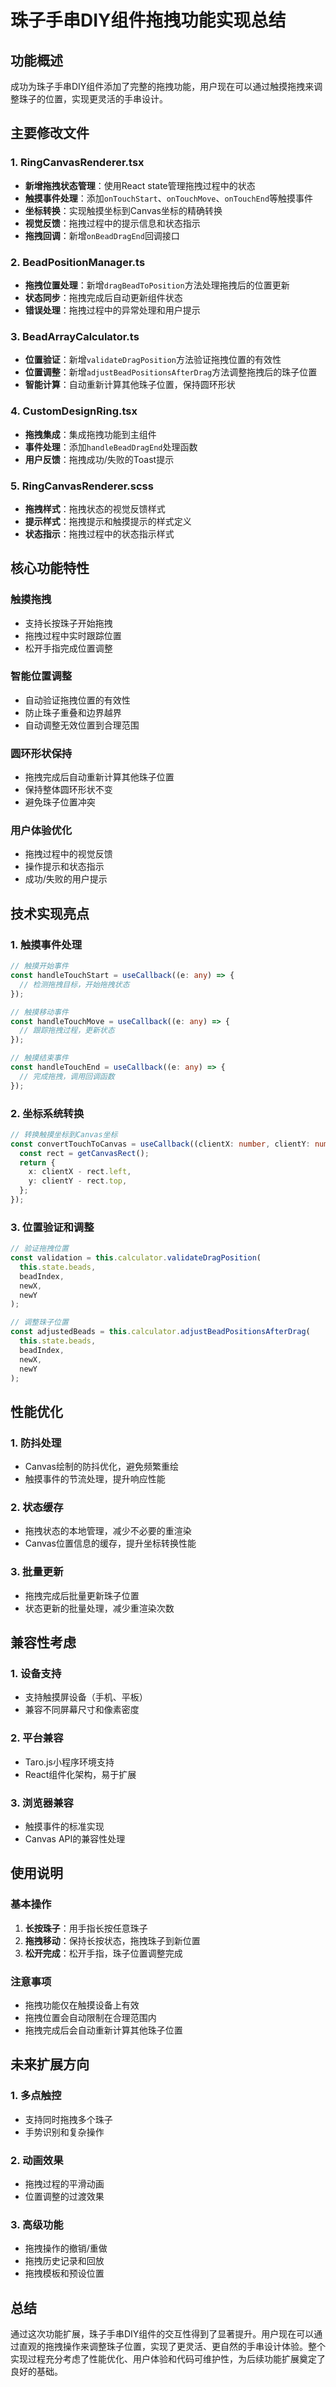 # 珠子手串DIY组件拖拽功能实现总结

## 功能概述

成功为珠子手串DIY组件添加了完整的拖拽功能，用户现在可以通过触摸拖拽来调整珠子的位置，实现更灵活的手串设计。

## 主要修改文件

### 1. RingCanvasRenderer.tsx
- **新增拖拽状态管理**：使用React state管理拖拽过程中的状态
- **触摸事件处理**：添加`onTouchStart`、`onTouchMove`、`onTouchEnd`等触摸事件
- **坐标转换**：实现触摸坐标到Canvas坐标的精确转换
- **视觉反馈**：拖拽过程中的提示信息和状态指示
- **拖拽回调**：新增`onBeadDragEnd`回调接口

### 2. BeadPositionManager.ts
- **拖拽位置处理**：新增`dragBeadToPosition`方法处理拖拽后的位置更新
- **状态同步**：拖拽完成后自动更新组件状态
- **错误处理**：拖拽过程中的异常处理和用户提示

### 3. BeadArrayCalculator.ts
- **位置验证**：新增`validateDragPosition`方法验证拖拽位置的有效性
- **位置调整**：新增`adjustBeadPositionsAfterDrag`方法调整拖拽后的珠子位置
- **智能计算**：自动重新计算其他珠子位置，保持圆环形状

### 4. CustomDesignRing.tsx
- **拖拽集成**：集成拖拽功能到主组件
- **事件处理**：添加`handleBeadDragEnd`处理函数
- **用户反馈**：拖拽成功/失败的Toast提示

### 5. RingCanvasRenderer.scss
- **拖拽样式**：拖拽状态的视觉反馈样式
- **提示样式**：拖拽提示和触摸提示的样式定义
- **状态指示**：拖拽过程中的状态指示样式

## 核心功能特性

### 触摸拖拽
- 支持长按珠子开始拖拽
- 拖拽过程中实时跟踪位置
- 松开手指完成位置调整

### 智能位置调整
- 自动验证拖拽位置的有效性
- 防止珠子重叠和边界越界
- 自动调整无效位置到合理范围

### 圆环形状保持
- 拖拽完成后自动重新计算其他珠子位置
- 保持整体圆环形状不变
- 避免珠子位置冲突

### 用户体验优化
- 拖拽过程中的视觉反馈
- 操作提示和状态指示
- 成功/失败的用户提示

## 技术实现亮点

### 1. 触摸事件处理
```typescript
// 触摸开始事件
const handleTouchStart = useCallback((e: any) => {
  // 检测拖拽目标，开始拖拽状态
});

// 触摸移动事件
const handleTouchMove = useCallback((e: any) => {
  // 跟踪拖拽过程，更新状态
});

// 触摸结束事件
const handleTouchEnd = useCallback((e: any) => {
  // 完成拖拽，调用回调函数
});
```

### 2. 坐标系统转换
```typescript
// 转换触摸坐标到Canvas坐标
const convertTouchToCanvas = useCallback((clientX: number, clientY: number) => {
  const rect = getCanvasRect();
  return {
    x: clientX - rect.left,
    y: clientY - rect.top,
  };
});
```

### 3. 位置验证和调整
```typescript
// 验证拖拽位置
const validation = this.calculator.validateDragPosition(
  this.state.beads, 
  beadIndex, 
  newX, 
  newY
);

// 调整珠子位置
const adjustedBeads = this.calculator.adjustBeadPositionsAfterDrag(
  this.state.beads,
  beadIndex,
  newX,
  newY
);
```

## 性能优化

### 1. 防抖处理
- Canvas绘制的防抖优化，避免频繁重绘
- 触摸事件的节流处理，提升响应性能

### 2. 状态缓存
- 拖拽状态的本地管理，减少不必要的重渲染
- Canvas位置信息的缓存，提升坐标转换性能

### 3. 批量更新
- 拖拽完成后批量更新珠子位置
- 状态更新的批量处理，减少重渲染次数

## 兼容性考虑

### 1. 设备支持
- 支持触摸屏设备（手机、平板）
- 兼容不同屏幕尺寸和像素密度

### 2. 平台兼容
- Taro.js小程序环境支持
- React组件化架构，易于扩展

### 3. 浏览器兼容
- 触摸事件的标准实现
- Canvas API的兼容性处理

## 使用说明

### 基本操作
1. **长按珠子**：用手指长按任意珠子
2. **拖拽移动**：保持长按状态，拖拽珠子到新位置
3. **松开完成**：松开手指，珠子位置调整完成

### 注意事项
- 拖拽功能仅在触摸设备上有效
- 拖拽位置会自动限制在合理范围内
- 拖拽完成后会自动重新计算其他珠子位置

## 未来扩展方向

### 1. 多点触控
- 支持同时拖拽多个珠子
- 手势识别和复杂操作

### 2. 动画效果
- 拖拽过程的平滑动画
- 位置调整的过渡效果

### 3. 高级功能
- 拖拽操作的撤销/重做
- 拖拽历史记录和回放
- 拖拽模板和预设位置

## 总结

通过这次功能扩展，珠子手串DIY组件的交互性得到了显著提升。用户现在可以通过直观的拖拽操作来调整珠子位置，实现了更灵活、更自然的手串设计体验。整个实现过程充分考虑了性能优化、用户体验和代码可维护性，为后续功能扩展奠定了良好的基础。

